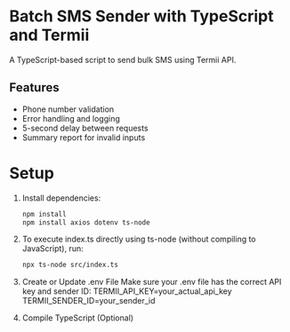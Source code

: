 # Batch SMS Sender with TypeScript and Termii

A TypeScript-based script to send bulk SMS using Termii API.

## Features
- Phone number validation
- Error handling and logging
- 5-second delay between requests
- Summary report for invalid inputs

# Setup
1. Install dependencies:
   ```bash
   npm install
   npm install axios dotenv ts-node

2. To execute index.ts directly using ts-node (without compiling to JavaScript), run:
   ```bash 
   npx ts-node src/index.ts
   ```
   
3. Create or Update .env File
Make sure your .env file has the correct API key and sender ID:
TERMII_API_KEY=your_actual_api_key
TERMII_SENDER_ID=your_sender_id

4. Compile TypeScript (Optional)
```bash npx tsc
```